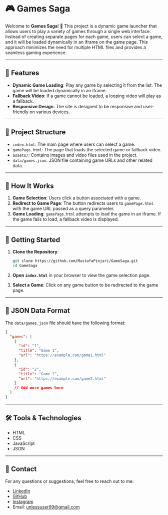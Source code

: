 
# 🎮 Games Saga

Welcome to **Games Saga**! 🚀 This project is a dynamic game launcher that allows users to play a variety of games through a single web interface. Instead of creating separate pages for each game, users can select a game, and it will be loaded dynamically in an iframe on the game page. This approach minimizes the need for multiple HTML files and provides a seamless gaming experience.

---

## 📝 Features

- **Dynamic Game Loading**: Play any game by selecting it from the list. The game will be loaded dynamically in an iframe.
- **Fallback Video**: If a game cannot be loaded, a looping video will play as a fallback.
- **Responsive Design**: The site is designed to be responsive and user-friendly on various devices.

---

## 📂 Project Structure

- `index.html`: The main page where users can select a game.
- `gamePage.html`: The page that loads the selected game or fallback video.
- `assets/`: Contains images and video files used in the project.
- `data/games.json`: JSON file containing game URLs and other related data.

---

## 🔧 How It Works

1. **Game Selection**: Users click a button associated with a game.
2. **Redirect to Game Page**: The button redirects users to `gamePage.html` with the game URL passed as a query parameter.
3. **Game Loading**: `gamePage.html` attempts to load the game in an iframe. If the game fails to load, a fallback video is displayed.

---

## 🚀 Getting Started

1. **Clone the Repository**:
    ```bash
    git clone https://github.com/MustafaPinjari/GameSaga.git
    cd GameSaga
    ```

2. **Open `index.html`** in your browser to view the game selection page.

3. **Select a Game**: Click on any game button to be redirected to the game page.

---

## 📄 JSON Data Format

The `data/games.json` file should have the following format:

```json
{
  "games": [
    {
      "id": "1",
      "title": "Game 1",
      "url": "https://example.com/game1.html"
    },
    {
      "id": "2",
      "title": "Game 2",
      "url": "https://example.com/game2.html"
    }
    // Add more games here
  ]
}
```

---

## 🛠️ Tools & Technologies

- HTML
- CSS
- JavaScript
- JSON

---

## 📧 Contact

For any questions or suggestions, feel free to reach out to me:
- [LinkedIn](https://www.linkedin.com/in/mustafa-pinjari-287625256/)
- [GitHub](https://github.com/MustafaPinjari)
- [Instagram](https://www.instagram.com/its_ur_musuuu)
- Email: unlessuser99@gmail.com
